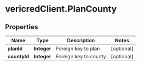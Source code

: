 # vericredClient.PlanCounty

## Properties
Name | Type | Description | Notes
------------ | ------------- | ------------- | -------------
**planId** | **Integer** | Foreign key to plan | [optional] 
**countyId** | **Integer** | Foreign key to county | [optional] 



